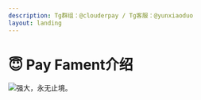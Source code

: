 ```yaml
---
description: Tg群组：@clouderpay / Tg客服：@yunxiaoduo
layout: landing
---
```


# 😇 Pay Fament介绍

![强大，永无止境。](.gitbook/assets/微信图片\_20220817004402.jpg)
